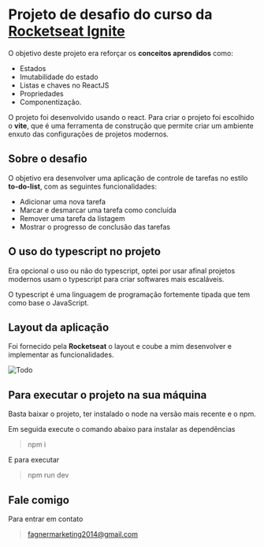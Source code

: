 # Projeto de desafio do curso da [Rocketseat Ignite](https://lp.rocketseat.com.br/ignite)

O objetivo deste projeto era reforçar os **conceitos aprendidos** como:
* Estados 
* Imutabilidade do estado
* Listas e chaves no ReactJS
* Propriedades 
* Componentização.

O projeto foi desenvolvido usando o react. Para criar o projeto foi escolhido o **vite**, que é uma ferramenta de construção que permite criar um ambiente enxuto das configurações de projetos modernos.

## Sobre o desafio

O objetivo era desenvolver uma aplicação de controle de tarefas no estilo **to-do-list**, com as seguintes funcionalidades:
* Adicionar uma nova tarefa
* Marcar e desmarcar uma tarefa como concluída
* Remover uma tarefa da listagem
* Mostrar o progresso de conclusão das tarefas

## O uso do typescript no projeto

Era opcional o uso ou não do typescript, optei por usar afinal projetos modernos usam o typescript para criar softwares mais escaláveis.

O typescript é uma linguagem de programação fortemente tipada que tem como base o JavaScript.

## Layout da aplicação

Foi fornecido pela **Rocketseat** o layout e coube a mim desenvolver e implementar as funcionalidades.

![Todo](https://user-images.githubusercontent.com/42723263/200824456-9d25c51e-9816-4e72-974e-26fe3c41f6a9.png)

## Para executar o projeto na sua máquina

Basta baixar o projeto, ter instalado o node na versão mais recente e o npm.

Em seguida execute o comando abaixo para instalar as dependências 

> npm i

E para executar 

> npm run dev


## Fale comigo

Para entrar em contato

> fagnermarketing2014@gmail.com

